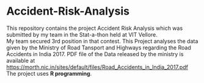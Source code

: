 # Accident-Risk-Analysis
This repository contains the project Accident Risk Analysis which was submitted by my team in the Stat-a-thon held at VIT Vellore. <br>
My team secured 3rd position in that contest. This Project analyses the data given by the Ministry of Road Tansport and Highways
regarding the Road Accidents in India 2017. PDF file of the Data released by the ministry is available at <br>
https://morth.nic.in/sites/default/files/Road_Accidents_in_India_2017.pdf <br>
The project uses **R programming**.
